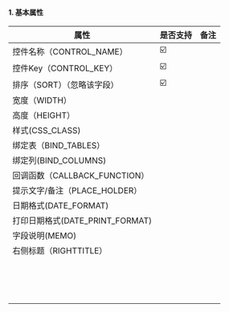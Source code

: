 #### 1. 基本属性

| 属性                            | 是否支持 | 备注 |
| ------------------------------- | -------- | ---- |
| 控件名称（CONTROL_NAME）        | ☑️        |      |
| 控件Key（CONTROL_KEY）          | ☑️        |      |
| 排序（SORT）（忽略该字段）      | ☑️        |      |
| 宽度（WIDTH）                   |          |      |
| 高度（HEIGHT）                  |          |      |
| 样式(CSS_CLASS)                 |          |      |
| 绑定表（BIND_TABLES）           |          |      |
| 绑定列(BIND_COLUMNS)            |          |      |
| 回调函数（CALLBACK_FUNCTION）   |          |      |
| 提示文字/备注（PLACE_HOLDER）   |          |      |
| 日期格式(DATE_FORMAT)           |          |      |
| 打印日期格式(DATE_PRINT_FORMAT) |          |      |
| 字段说明(MEMO)                  |          |      |
| 右侧标题（RIGHTTITLE）          |          |      |
|                                 |          |      |
|                                 |          |      |
|                                 |          |      |
|                                 |          |      |
|                                 |          |      |
|                                 |          |      |
|                                 |          |      |
|                                 |          |      |
|                                 |          |      |
|                                 |          |      |
|                                 |          |      |
|                                 |          |      |
|                                 |          |      |
|                                 |          |      |
|                                 |          |      |



